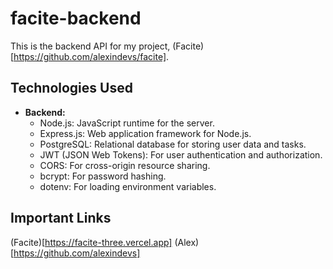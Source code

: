 # facite-backend

This is the backend API for my project, (Facite)[https://github.com/alexindevs/facite]. 

## Technologies Used

- **Backend:**
  - Node.js: JavaScript runtime for the server.
  - Express.js: Web application framework for Node.js.
  - PostgreSQL: Relational database for storing user data and tasks.
  - JWT (JSON Web Tokens): For user authentication and authorization.
  - CORS: For cross-origin resource sharing.
  - bcrypt: For password hashing.
  - dotenv: For loading environment variables.

## Important Links

(Facite)[https://facite-three.vercel.app]
(Alex)[https://github.com/alexindevs]